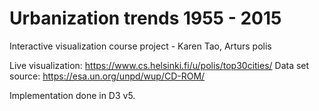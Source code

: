 # Urbanization trends 1955 - 2015

Interactive visualization course project - Karen Tao, Arturs polis

Live visualization: https://www.cs.helsinki.fi/u/polis/top30cities/ 
Data set source: https://esa.un.org/unpd/wup/CD-ROM/

Implementation done in D3 v5.
